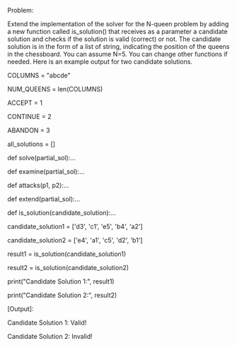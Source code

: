 Problem:

Extend the implementation of the solver for the N-queen problem by adding a new function
called is_solution() that receives as a parameter a candidate solution and checks if the
solution is valid (correct) or not. The candidate solution is in the form of a list of string,
indicating the position of the queens in the chessboard.
You can assume N=5.
You can change other functions if needed. Here is an example output for two candidate
solutions.

COLUMNS = "abcde"

NUM_QUEENS = len(COLUMNS)

ACCEPT = 1

CONTINUE = 2

ABANDON = 3


all_solutions = []

def solve(partial_sol):...

def examine(partial_sol):...

def attacks(p1, p2):...

def extend(partial_sol):...

def is_solution(candidate_solution):...

candidate_solution1 = ['d3', 'c1', 'e5', 'b4', 'a2']

candidate_solution2 = ['e4', 'a1', 'c5', 'd2', 'b1']

result1 = is_solution(candidate_solution1)

result2 = is_solution(candidate_solution2)

print("Candidate Solution 1:", result1)

print("Candidate Solution 2:", result2)

[Output]:

Candidate Solution 1: Valid!

Candidate Solution 2: Invalid!

